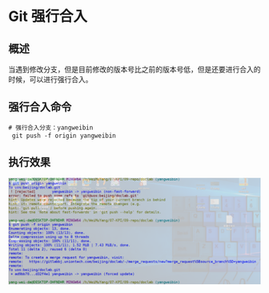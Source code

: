 # Git 强行合入  
## 概述  
当遇到修改分支，但是目前修改的版本号比之前的版本号低，但是还要进行合入的时候，可以进行强行合入。

## 强行合入命令  
```shell
# 强行合入分支：yangweibin
 git push -f origin yangweibin 
```

## 执行效果     

![55-1](./img/55-1.png)  